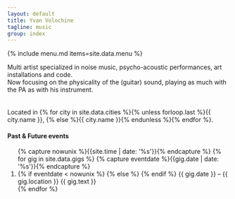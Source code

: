 ```yaml
---
layout: default
title: Yvan Volochine
tagline: music
group: index
---
```


{% include menu.md items=site.data.menu %}
<section>
  <p class="main">
    Multi artist specialized in noise music, psycho-acoustic performances, art installations and code.<br />
    Now focusing on the physicality of the (guitar) sound, playing as much with the PA as with his instrument.<br />
    <br /><br />
    Located in
    {% for city in site.data.cities %}{% unless forloop.last %}<span class="strike">{{ city.name }}</span>,&nbsp;{% else %}{{ city.name }}{% endunless %}{% endfor %}.
  </p>
</section>
<section class="music">
  <h4>Past & Future events</h4>
  <ol class="gigs" reversed="reversed">
  {% capture nowunix %}{{site.time | date: '%s'}}{% endcapture %}
  {% for gig in site.data.gigs %}
    {% capture eventdate %}{{gig.date | date: '%s'}}{% endcapture %}
    <li>
    {% if eventdate < nowunix %}
      <span class="past">
    {% else %}
      <span class="future">
    {% endif %}
      <span class="date">{{ gig.date }}</span> – <span class="location">{{ gig.location }}</span>
      <span class="infoo">{{ gig.text }}</span>
      </span>
    </li>
  {% endfor %}
  </ol>
</section>
